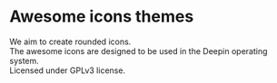 # Awesome icons themes

We aim to create rounded icons. <br/>
The awesome icons are designed to be used in the Deepin operating system. <br/>
Licensed under GPLv3 license.
